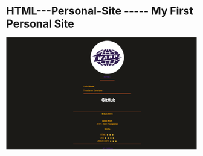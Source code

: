 # HTML---Personal-Site ----- My First Personal Site
<img src="https://github.com/Wpnnt/HTML---Personal-Site/blob/main/prototype.png" alt="Prototype" />
